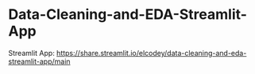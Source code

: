 # Data-Cleaning-and-EDA-Streamlit-App

Streamlit App: https://share.streamlit.io/elcodey/data-cleaning-and-eda-streamlit-app/main
